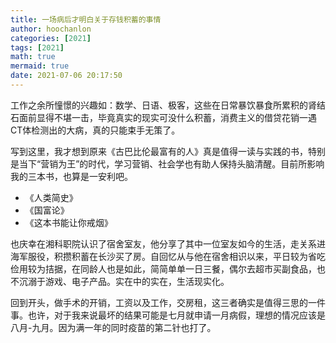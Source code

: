 ```yaml
---
title: 一场病后才明白关于存钱积蓄的事情
author: hoochanlon
categories: [2021]
tags: [2021]
math: true
mermaid: true
date: 2021-07-06 20:17:50
---
```


工作之余所憧憬的兴趣如：数学、日语、极客，这些在日常暴饮暴食所累积的肾结石面前显得不堪一击，毕竟真实的现实可没什么积蓄，消费主义的借贷花销一遇CT体检测出的大病，真的只能束手无策了。

<!-- more -->

写到这里，我才想到原来《古巴比伦最富有的人》真是值得一读与实践的书，特别是当下“营销为王”的时代，学习营销、社会学也有助人保持头脑清醒。目前所影响我的三本书，也算是一安利吧。

* 《人类简史》
* 《国富论》
* 《这本书能让你戒烟》

也庆幸在湘科职院认识了宿舍室友，他分享了其中一位室友如今的生活，走关系进海军服役，积攒积蓄在长沙买了房。自回忆从与他在宿舍相识以来，平日较为省吃俭用较为拮据，在同龄人也是如此，简简单单一日三餐，偶尔去超市买副食品，也不沉溺于游戏、电子产品。实在中的实在，生活现实化。

回到开头，做手术的开销，工资以及工作，交房租，这三者确实是值得三思的一件事。也许，对于我来说最坏的结果可能是七月就申请一月病假，理想的情况应该是八月-九月。因为满一年的同时疫苗的第二针也打了。
